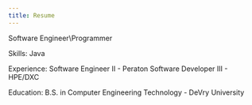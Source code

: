 ```yaml
---
title: Resume
---
```


Software Engineer\Programmer

Skills:
Java

Experience:
Software Engineer II - Peraton
Software Developer III - HPE/DXC

Education:
B.S. in Computer Engineering Technology - DeVry University
